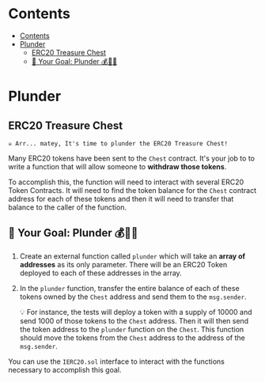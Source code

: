 # Contents
- [Contents](#contents)
- [Plunder](#plunder)
  - [ERC20 Treasure Chest](#erc20-treasure-chest)
  - [🏁 Your Goal: Plunder 💰🏴‍☠️](#-your-goal-plunder-️)

# Plunder
## ERC20 Treasure Chest

    ☠️ Arr... matey, It's time to plunder the ERC20 Treasure Chest!

Many ERC20 tokens have been sent to the `Chest` contract. It's your job to to write a function that will allow someone to **withdraw those tokens**.

To accomplish this, the function will need to interact with several ERC20 Token Contracts. It will need to find the token balance for the `Chest` contract address for each of these tokens and then it will need to transfer that balance to the caller of the function.
## 🏁 Your Goal: Plunder 💰🏴‍☠️

1. Create an external function called `plunder` which will take an **array of addresses** as its only parameter. There will be an ERC20 Token deployed to each of these addresses in the array.
2. In the `plunder` function, transfer the entire balance of each of these tokens owned by the `Chest` address and send them to the `msg.sender`.

    💡 For instance, the tests will deploy a token with a supply of 10000 and send 1000 of those tokens to the `Chest` address. Then it will then send the token address to the `plunder` function on the `Chest`. This function should move the tokens from the `Chest` address to the address of the `msg.sender`.

You can use the `IERC20.sol` interface to interact with the functions necessary to accomplish this goal.